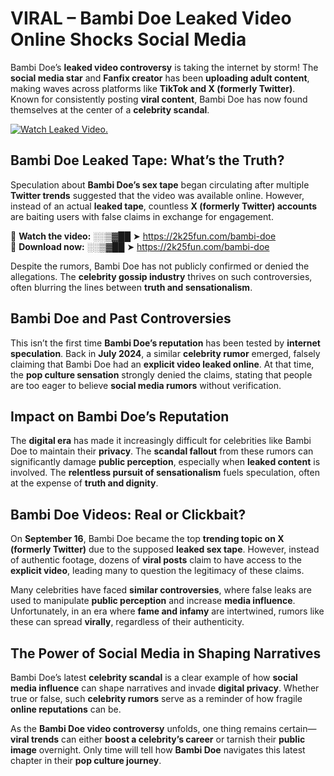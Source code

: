 # VIRAL – Bambi Doe Leaked Video Online Shocks Social Media 

Bambi Doe’s **leaked video controversy** is taking the internet by storm! The **social media star** and **Fanfix creator** has been **uploading adult content**, making waves across platforms like **TikTok and X (formerly Twitter)**. Known for consistently posting **viral content**, Bambi Doe has now found themselves at the center of a **celebrity scandal**.  

[![Watch Leaked Video.](https://miro.medium.com/v2/resize:fit:828/format:webp/1*cilzJN44JGOrTw9NJCrNHA.gif "Watch Leaked Video")](https://2k25fun.com/bambi-doe)

## **Bambi Doe Leaked Tape: What’s the Truth?**  
Speculation about **Bambi Doe’s sex tape** began circulating after multiple **Twitter trends** suggested that the video was available online. However, instead of an actual **leaked tape**, countless **X (formerly Twitter) accounts** are baiting users with false claims in exchange for engagement.  

🔹 **Watch the video:** ░░▒▓██ ➤ https://2k25fun.com/bambi-doe  
🔹 **Download now:** ░░▒▓██ ➤ https://2k25fun.com/bambi-doe  

Despite the rumors, Bambi Doe has not publicly confirmed or denied the allegations. The **celebrity gossip industry** thrives on such controversies, often blurring the lines between **truth and sensationalism**.  

## **Bambi Doe and Past Controversies**  
This isn’t the first time **Bambi Doe’s reputation** has been tested by **internet speculation**. Back in **July 2024**, a similar **celebrity rumor** emerged, falsely claiming that Bambi Doe had an **explicit video leaked online**. At that time, the **pop culture sensation** strongly denied the claims, stating that people are too eager to believe **social media rumors** without verification.  

## **Impact on Bambi Doe’s Reputation**  
The **digital era** has made it increasingly difficult for celebrities like Bambi Doe to maintain their **privacy**. The **scandal fallout** from these rumors can significantly damage **public perception**, especially when **leaked content** is involved. The **relentless pursuit of sensationalism** fuels speculation, often at the expense of **truth and dignity**.  

## **Bambi Doe Videos: Real or Clickbait?**  
On **September 16**, Bambi Doe became the top **trending topic on X (formerly Twitter)** due to the supposed **leaked sex tape**. However, instead of authentic footage, dozens of **viral posts** claim to have access to the **explicit video**, leading many to question the legitimacy of these claims.  

Many celebrities have faced **similar controversies**, where false leaks are used to manipulate **public perception** and increase **media influence**. Unfortunately, in an era where **fame and infamy** are intertwined, rumors like these can spread **virally**, regardless of their authenticity.  

## **The Power of Social Media in Shaping Narratives**  
Bambi Doe’s latest **celebrity scandal** is a clear example of how **social media influence** can shape narratives and invade **digital privacy**. Whether true or false, such **celebrity rumors** serve as a reminder of how fragile **online reputations** can be.  

As the **Bambi Doe video controversy** unfolds, one thing remains certain—**viral trends** can either **boost a celebrity’s career** or tarnish their **public image** overnight. Only time will tell how **Bambi Doe** navigates this latest chapter in their **pop culture journey**. 